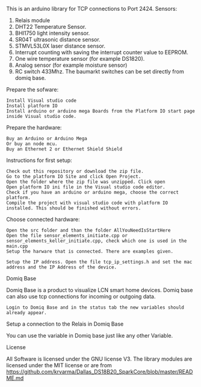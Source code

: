 This is an arduino library for TCP connections to Port 2424.
Sensors:
1. Relais module
2. DHT22 Temperature Sensor.
3. BHI1750 light intensity sensor.
4. SR04T ultrasonic distance sensor.
5. STMVL53L0X laser distance sensor.
6. Interrupt counting with saving the interrupt counter value to EEPROM.
7. One wire temperature sensor (for example DS1820).
8. Analog sensor (for example moisture sensor)
9. RC switch 433Mhz. The baumarkt switches can be set directly from domiq base.

Prepare the sofware:

    Install Visual studio code
    Install platform IO
    Install arduino or arduino mega Boards from the Platform IO start page inside Visual studio code.

Prepare the hardware:

    Buy an Arduino or Arduino Mega
    Or buy an node mcu.
    Buy an Ethernet 2 or Ethernet Shield Shield

Instructions for first setup:

    Check out this repository or download the zip file.
    Go to the platform IO Site and click Open Project.
    Open the folder where the zip file was unzipped. Click open
    Open platform IO ini file in the Visual studio code editor. 
    Check if you have an arduino or arduino mega, choose the correct platform.
    Compile the project with visual studio code with platform IO installed. This should be finished without errors.

Choose connected hardware:

    Open the src folder and than the folder AllYouNeedIsStartHere
    Open the file sensor_elements_initiate.cpp or sensor_elements_keller_initiate.cpp, check which one is used in the main.cpp
    Setup the harware that is connected. There are examples given.
 
    Setup the IP address. Open the file tcp_ip_settings.h and set the mac address and the IP Address of the device.


Domiq Base

Domiq Base is a product to visualize LCN smart home devices. Domiq base can also use tcp connections for incoming or outgoing data.

    Login to Domiq Base and in the status tab the new variables should already appear.

Setup a connection to the Relais in Domiq Base

You can use the variable in Domiq base just like any other Variable.

License

All Software is licensed under the GNU license V3. The library modules are licensed under the MIT license or are from https://github.com/krvarma/Dallas_DS18B20_SparkCore/blob/master/README.md
